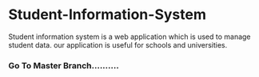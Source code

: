 # Student-Information-System
Student information system is a web application which is used to manage student data. our application is useful for schools and universities.

### Go To Master Branch..........
